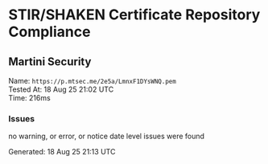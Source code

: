 # STIR/SHAKEN Certificate Repository Compliance

## Martini Security

Name: `https://p.mtsec.me/2e5a/LmnxF1DYsWNQ.pem`\
Tested At: 18 Aug 25 21:02 UTC\
Time: 216ms

### Issues

no warning, or error, or notice date level issues were found

Generated: 18 Aug 25 21:13 UTC